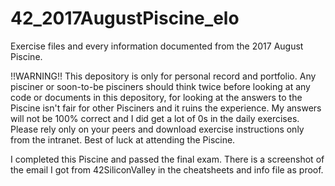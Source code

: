 # 42_2017AugustPiscine_elo
Exercise files and every information documented from the 2017 August Piscine.

!!WARNING!!
This depository is only for personal record and portfolio. Any pisciner or soon-to-be pisciners should think twice before looking at any code or documents in this depository, for looking at the answers to the Piscine isn't fair for other Pisciners and it ruins the experience. My answers will not be 100% correct and I did get a lot of 0s in the daily exercises.
Please rely only on your peers and download exercise instructions only from the intranet. Best of luck at attending the Piscine.



I completed this Piscine and passed the final exam. There is a screenshot of the email I got from 42SiliconValley in the cheatsheets and info file as proof.
